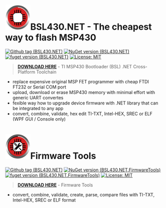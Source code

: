 # <img src="https://raw.githubusercontent.com/parezj/BSL430.NET/master/img/logo/logo2.png" alt="BSL430.NET" width="80" height="80">BSL430.NET - The cheapest way to flash MSP430
[![Github tag (BSL430.NET)](https://img.shields.io/github/v/release/parezj/BSL430.NET?include_prereleases&color=orange)](https://github.com/parezj/BSL430.NET/releases/latest)
[![NuGet version (BSL430.NET)](https://img.shields.io/nuget/v/BSL430.NET.svg)](https://www.nuget.org/packages/BSL430.NET/)
[![fuget version (BSL430.NET)](https://www.fuget.org/packages/BSL430.NET/badge.svg)](https://www.fuget.org/packages/BSL430.NET)
[![License: MIT](https://img.shields.io/badge/License-MIT-green.svg)](https://opensource.org/licenses/MIT)

> **[DOWNLOAD HERE](https://github.com/parezj/BSL430.NET/releases)** - TI MSP430 Bootloader (BSL) .NET Cross-Platform Toolchain

* replace expensive original MSP FET programmer with cheap FTDI FT232 or Serial COM port
* upload, download or erase MSP430 memory with minimal effort with generic UART convertes
* fexible way how to upgrade device firmware with .NET library that can be integrated to any app
* convert, combine, validate, hex edit TI-TXT, Intel-HEX, SREC or ELF (WPF GUI / Console only)


# <img src="https://raw.githubusercontent.com/parezj/BSL430.NET/master/img/logo/logo_fw.png" alt="BSL430.NET.FirmwareTools" width="80" height="80">Firmware Tools
[![Github tag (BSL430.NET)](https://img.shields.io/github/v/release/parezj/BSL430.NET?include_prereleases&color=orange)](https://github.com/parezj/BSL430.NET/releases/latest)
[![NuGet version (BSL430.NET.FirmwareTools)](https://img.shields.io/nuget/v/BSL430.NET.FirmwareTools.svg)](https://www.nuget.org/packages/BSL430.NET.FirmwareTools/)
[![fuget version (BSL430.NET.FirmwareTools)](https://www.fuget.org/packages/BSL430.NET.FirmwareTools/badge.svg)](https://www.fuget.org/packages/BSL430.NET.FirmwareTools)
[![License: MIT](https://img.shields.io/badge/License-MIT-green.svg)](https://opensource.org/licenses/MIT)

> **[DOWNLOAD HERE](https://github.com/parezj/BSL430.NET/releases)** - Firmware Tools

* convert, combine, validate, create, parse, compare files with TI-TXT, Intel-HEX, SREC or ELF format